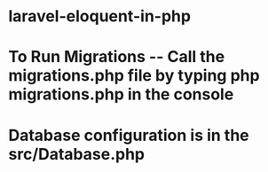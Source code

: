 # laravel-eloquent-in-php
# To Run Migrations -- Call the migrations.php file by typing php migrations.php in the console
# Database configuration is in the src/Database.php
